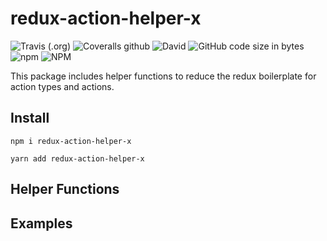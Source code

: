 # redux-action-helper-x
![Travis (.org)](https://img.shields.io/travis/stanleyli60/redux-action-helper-x)
![Coveralls github](https://img.shields.io/coveralls/github/stanleyli60/redux-action-helper-x)
![David](https://img.shields.io/david/dev/stanleyli60/redux-action-helper-x)
![GitHub code size in bytes](https://img.shields.io/github/languages/code-size/stanleyli60/redux-action-helper-x)
![npm](https://img.shields.io/npm/v/redux-action-helper-x)
![NPM](https://img.shields.io/npm/l/redux-action-helper-x)

This package includes helper functions to reduce the redux boilerplate for action types and actions.

## Install

`npm i redux-action-helper-x`

`yarn add redux-action-helper-x`

## Helper Functions


## Examples
